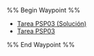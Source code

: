 %% Begin Waypoint %%
- [Tarea PSP03 (Solución)](./Tarea%20PSP03%20(Soluci%C3%B3n).md)
- [Tarea PSP03](./Tarea%20PSP03.md)

%% End Waypoint %%